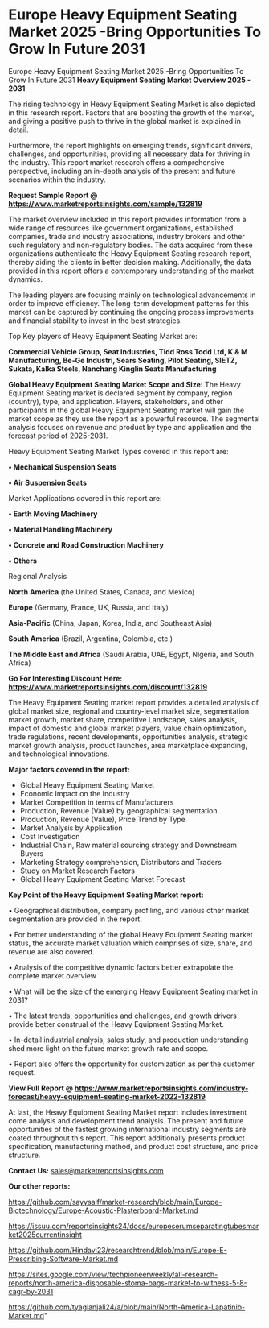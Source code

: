 # Europe Heavy Equipment Seating Market 2025 -Bring Opportunities To Grow In Future 2031
 Europe Heavy Equipment Seating Market 2025 -Bring Opportunities To Grow In Future 2031
<Strong> Heavy Equipment Seating Market Overview 2025 - 2031</strong>

The rising technology in Heavy Equipment Seating Market is also depicted in this research report. Factors that are boosting the growth of the market, and giving a positive push to thrive in the global market is explained in detail.

Furthermore, the report highlights on emerging trends, significant drivers, challenges, and opportunities, providing all necessary data for thriving in the industry. This report market research offers a comprehensive perspective, including an in-depth analysis of the present and future scenarios within the industry.

<strong>Request Sample Report @ <a href=https://www.marketreportsinsights.com/sample/132819>https://www.marketreportsinsights.com/sample/132819</a></strong>

The market overview included in this report provides information from a wide range of resources like government organizations, established companies, trade and industry associations, industry brokers and other such regulatory and non-regulatory bodies. The data acquired from these organizations authenticate the Heavy Equipment Seating research report, thereby aiding the clients in better decision making. Additionally, the data provided in this report offers a contemporary understanding of the market dynamics.

The leading players are focusing mainly on technological advancements in order to improve efficiency. The long-term development patterns for this market can be captured by continuing the ongoing process improvements and financial stability to invest in the best strategies.

Top Key players of Heavy Equipment Seating Market are:

<strong>Commercial Vehicle Group, Seat Industries, Tidd Ross Todd Ltd, K & M Manufacturing, Be-Ge Industri, Sears Seating, Pilot Seating, SIETZ, Sukata, Kalka Steels, Nanchang Kinglin Seats Manufacturing</strong>

<strong><b>Global Heavy Equipment Seating Market Scope and Size:</b></strong>
The Heavy Equipment Seating market is declared segment by company, region (country), type, and application. Players, stakeholders, and other participants in the global Heavy Equipment Seating market will gain the market scope as they use the report as a powerful resource. The segmental analysis focuses on revenue and product by type and application and the forecast period of 2025-2031.

Heavy Equipment Seating Market Types covered in this report are:

<strong>• Mechanical Suspension Seats

• Air Suspension Seats</strong>

Market Applications covered in this report are:

<strong>• Earth Moving Machinery

• Material Handling Machinery

• Concrete and Road Construction Machinery

• Others</strong> 

Regional Analysis

<strong>North America</strong> (the United States, Canada, and Mexico)

<strong>Europe</strong> (Germany, France, UK, Russia, and Italy)

<strong>Asia-Pacific</strong> (China, Japan, Korea, India, and Southeast Asia)

<strong>South America</strong> (Brazil, Argentina, Colombia, etc.)

<strong>The Middle East and Africa</strong> (Saudi Arabia, UAE, Egypt, Nigeria, and South Africa)

<strong>Go For Interesting Discount Here: <a href=https://www.marketreportsinsights.com/discount/132819>https://www.marketreportsinsights.com/discount/132819</a></strong>

The Heavy Equipment Seating market report provides a detailed analysis of global market size, regional and country-level market size, segmentation market growth, market share, competitive Landscape, sales analysis, impact of domestic and global market players, value chain optimization, trade regulations, recent developments, opportunities analysis, strategic market growth analysis, product launches, area marketplace expanding, and technological innovations.

<strong><b>Major factors covered in the report:</b></strong>
<ul>
  <li>Global Heavy Equipment Seating Market </li>
  <li>Economic Impact on the Industry</li>
  <li>Market Competition in terms of Manufacturers</li>
  <li>Production, Revenue (Value) by geographical segmentation</li>
  <li>Production, Revenue (Value), Price Trend by Type</li>
  <li>Market Analysis by Application</li>
  <li>Cost Investigation</li>
  <li>Industrial Chain, Raw material sourcing strategy and Downstream Buyers</li>
  <li>Marketing Strategy comprehension, Distributors and Traders</li>
  <li>Study on Market Research Factors</li>
  <li>Global Heavy Equipment Seating Market Forecast</li>
</ul>

<strong><b>Key Point of the Heavy Equipment Seating Market report:</b></strong>

• Geographical distribution, company profiling, and various other market segmentation are provided in the report.

• For better understanding of the global Heavy Equipment Seating market status, the accurate market valuation which comprises of size, share, and revenue are also covered.

• Analysis of the competitive dynamic factors better extrapolate the complete market overview

• What will be the size of the emerging Heavy Equipment Seating market in 2031?

• The latest trends, opportunities and challenges, and growth drivers provide better construal of the Heavy Equipment Seating Market.

• In-detail industrial analysis, sales study, and production understanding shed more light on the future market growth rate and scope.

• Report also offers the opportunity for customization as per the customer request.

<strong><b>View Full Report @ <a href=https://www.marketreportsinsights.com/industry-forecast/heavy-equipment-seating-market-2022-132819>https://www.marketreportsinsights.com/industry-forecast/heavy-equipment-seating-market-2022-132819</a></b></strong>


At last, the Heavy Equipment Seating Market report includes investment come analysis and development trend analysis. The present and future opportunities of the fastest growing international industry segments are coated throughout this report. This report additionally presents product specification, manufacturing method, and product cost structure, and price structure.

<strong>Contact Us:</strong>
sales@marketreportsinsights.com

<strong>Our other reports:</strong>

<a href=https://github.com/sayysaif/market-research/blob/main/Europe-Biotechnology/Europe-Acoustic-Plasterboard-Market.md>https://github.com/sayysaif/market-research/blob/main/Europe-Biotechnology/Europe-Acoustic-Plasterboard-Market.md</a>

<a href=https://issuu.com/reportsinsights24/docs/europeserumseparatingtubesmarket2025currentinsight>https://issuu.com/reportsinsights24/docs/europeserumseparatingtubesmarket2025currentinsight</a>

<a href=https://github.com/Hindavi23/researchtrend/blob/main/Europe-E-Prescribing-Software-Market.md>https://github.com/Hindavi23/researchtrend/blob/main/Europe-E-Prescribing-Software-Market.md</a>

<a href=https://sites.google.com/view/techpioneerweekly/all-research-reports/north-america-disposable-stoma-bags-market-to-witness-5-8-cagr-by-2031>https://sites.google.com/view/techpioneerweekly/all-research-reports/north-america-disposable-stoma-bags-market-to-witness-5-8-cagr-by-2031</a>

<a href=https://github.com/tyagianjali24/a/blob/main/North-America-Lapatinib-Market.md>https://github.com/tyagianjali24/a/blob/main/North-America-Lapatinib-Market.md</a>"
